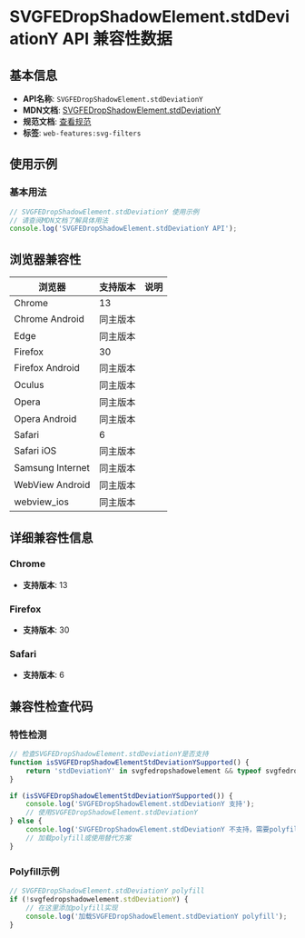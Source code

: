 # SVGFEDropShadowElement.stdDeviationY API 兼容性数据

## 基本信息

- **API名称**: `SVGFEDropShadowElement.stdDeviationY`
- **MDN文档**: [SVGFEDropShadowElement.stdDeviationY](https://developer.mozilla.org/docs/Web/API/SVGFEDropShadowElement/stdDeviationY)
- **规范文档**: [查看规范](https://drafts.fxtf.org/filter-effects/#dom-svgfedropshadowelement-stddeviationy)
- **标签**: `web-features:svg-filters`

## 使用示例

### 基本用法

```javascript
// SVGFEDropShadowElement.stdDeviationY 使用示例
// 请查阅MDN文档了解具体用法
console.log('SVGFEDropShadowElement.stdDeviationY API');
```

## 浏览器兼容性

| 浏览器 | 支持版本 | 说明 |
|--------|----------|------|
| Chrome | 13 |  |
| Chrome Android | 同主版本 |  |
| Edge | 同主版本 |  |
| Firefox | 30 |  |
| Firefox Android | 同主版本 |  |
| Oculus | 同主版本 |  |
| Opera | 同主版本 |  |
| Opera Android | 同主版本 |  |
| Safari | 6 |  |
| Safari iOS | 同主版本 |  |
| Samsung Internet | 同主版本 |  |
| WebView Android | 同主版本 |  |
| webview_ios | 同主版本 |  |

## 详细兼容性信息

### Chrome

- **支持版本**: 13

### Firefox

- **支持版本**: 30

### Safari

- **支持版本**: 6

## 兼容性检查代码

### 特性检测

```javascript
// 检查SVGFEDropShadowElement.stdDeviationY是否支持
function isSVGFEDropShadowElementStdDeviationYSupported() {
    return 'stdDeviationY' in svgfedropshadowelement && typeof svgfedropshadowelement.stdDeviationY === 'function';
}

if (isSVGFEDropShadowElementStdDeviationYSupported()) {
    console.log('SVGFEDropShadowElement.stdDeviationY 支持');
    // 使用SVGFEDropShadowElement.stdDeviationY
} else {
    console.log('SVGFEDropShadowElement.stdDeviationY 不支持，需要polyfill');
    // 加载polyfill或使用替代方案
}
```

### Polyfill示例

```javascript
// SVGFEDropShadowElement.stdDeviationY polyfill
if (!svgfedropshadowelement.stdDeviationY) {
    // 在这里添加polyfill实现
    console.log('加载SVGFEDropShadowElement.stdDeviationY polyfill');
}
```

